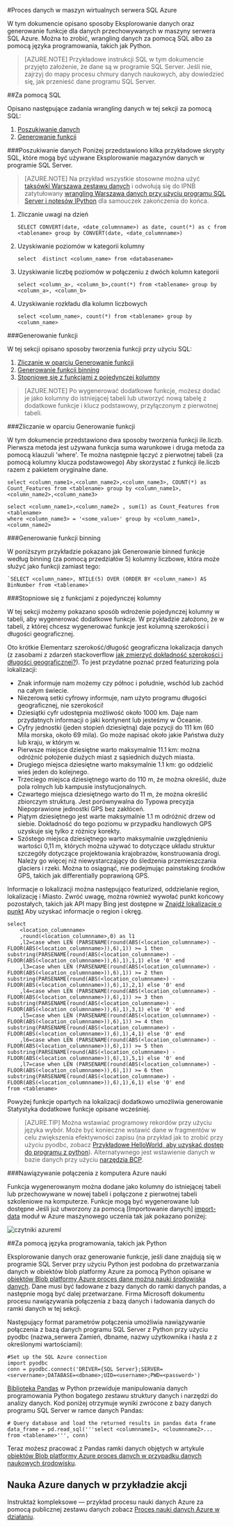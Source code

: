 <properties 
    pageTitle="Przetwarzanie danych z platformy SQL Azure | Microsoft Azure" 
    description="Proces danych z platformy SQL Azure" 
    services="machine-learning" 
    documentationCenter="" 
    authors="garyericson" 
    manager="jhubbard" 
    editor="" />

<tags 
    ms.service="machine-learning" 
    ms.workload="data-services" 
    ms.tgt_pltfrm="na" 
    ms.devlang="na" 
    ms.topic="article" 
    ms.date="09/16/2016" 
    ms.author="fashah;garye;bradsev" /> 

#<a name="heading"></a>Proces danych w maszyn wirtualnych serwera SQL Azure

W tym dokumencie opisano sposoby Eksplorowanie danych oraz generowanie funkcje dla danych przechowywanych w maszyny serwera SQL Azure. Można to zrobić, wrangling danych za pomocą SQL albo za pomocą języka programowania, takich jak Python.


> [AZURE.NOTE] Przykładowe instrukcji SQL w tym dokumencie przyjęto założenie, że dane są w programie SQL Server. Jeśli nie, zajrzyj do mapy procesu chmury danych naukowych, aby dowiedzieć się, jak przenieść dane programu SQL Server.

##<a name="SQL"></a>Za pomocą SQL

Opisano następujące zadania wrangling danych w tej sekcji za pomocą SQL:

1. [Poszukiwanie danych](#sql-dataexploration)
2. [Generowanie funkcji](#sql-featuregen)

###<a name="sql-dataexploration"></a>Poszukiwanie danych
Poniżej przedstawiono kilka przykładowe skrypty SQL, które mogą być używane Eksplorowanie magazynów danych w programie SQL Server.


> [AZURE.NOTE] Na przykład wszystkie stosowne można użyć [taksówki Warszawa zestawu danych](http://www.andresmh.com/nyctaxitrips/) i odwołują się do IPNB zatytułowany [wrangling Warszawa danych przy użyciu programu SQL Server i notesów IPython](https://github.com/Azure/Azure-MachineLearning-DataScience/blob/master/Misc/DataScienceProcess/iPythonNotebooks/machine-Learning-data-science-process-sql-walkthrough.ipynb) dla samouczek zakończenia do końca.

1. Zliczanie uwagi na dzień

    `SELECT CONVERT(date, <date_columnname>) as date, count(*) as c from <tablename> group by CONVERT(date, <date_columnname>)` 

2. Uzyskiwanie poziomów w kategorii kolumny

    `select  distinct <column_name> from <databasename>`

3. Uzyskiwanie liczbę poziomów w połączeniu z dwóch kolumn kategorii 

    `select <column_a>, <column_b>,count(*) from <tablename> group by <column_a>, <column_b>`

4. Uzyskiwanie rozkładu dla kolumn liczbowych

    `select <column_name>, count(*) from <tablename> group by <column_name>`


###<a name="sql-featuregen"></a>Generowanie funkcji

W tej sekcji opisano sposoby tworzenia funkcji przy użyciu SQL:  

1. [Zliczanie w oparciu Generowanie funkcji](#sql-countfeature)
2. [Generowanie funkcji binning](#sql-binningfeature)
3. [Stopniowe się z funkcjami z pojedynczej kolumny](#sql-featurerollout)


> [AZURE.NOTE] Po wygenerować dodatkowe funkcje, możesz dodać je jako kolumny do istniejącej tabeli lub utworzyć nową tabelę z dodatkowe funkcje i klucz podstawowy, przyłączonym z pierwotnej tabeli. 

###<a name="sql-countfeature"></a>Zliczanie w oparciu Generowanie funkcji

W tym dokumencie przedstawiono dwa sposoby tworzenia funkcji ile.liczb. Pierwsza metoda jest używana funkcja suma warunkowe i druga metoda za pomocą klauzuli 'where'. Te można następnie łączyć z pierwotnej tabeli (za pomocą kolumny klucza podstawowego) Aby skorzystać z funkcji ile.liczb razem z pakietem oryginalne dane.

    select <column_name1>,<column_name2>,<column_name3>, COUNT(*) as Count_Features from <tablename> group by <column_name1>,<column_name2>,<column_name3> 

    select <column_name1>,<column_name2> , sum(1) as Count_Features from <tablename> 
    where <column_name3> = '<some_value>' group by <column_name1>,<column_name2> 

###<a name="sql-binningfeature"></a>Generowanie funkcji binning

W poniższym przykładzie pokazano jak Generowanie binned funkcje według binning (za pomocą przedziałów 5) kolumny liczbowe, która może służyć jako funkcji zamiast tego:

    `SELECT <column_name>, NTILE(5) OVER (ORDER BY <column_name>) AS BinNumber from <tablename>`


###<a name="sql-featurerollout"></a>Stopniowe się z funkcjami z pojedynczej kolumny

W tej sekcji możemy pokazano sposób wdrożenie pojedynczej kolumny w tabeli, aby wygenerować dodatkowe funkcje. W przykładzie założono, że w tabeli, z której chcesz wygenerować funkcje jest kolumną szerokości i długości geograficznej.

Oto krótkie Elementarz szerokość/długość geograficzna lokalizacja danych (z zasobami z zdarzeń stackoverflow [jak zmierzyć dokładność szerokości i długości geograficznej?](http://gis.stackexchange.com/questions/8650/how-to-measure-the-accuracy-of-latitude-and-longitude)). To jest przydatne poznać przed featurizing pola lokalizacji:

- Znak informuje nam możemy czy północ i południe, wschód lub zachód na całym świecie.
- Niezerową setki cyfrowy informuje, nam użyto programu długości geograficznej, nie szerokości!
- Dziesiątki cyfr udostępnia możliwość około 1000 km. Daje nam przydatnych informacji o jaki kontynent lub jesteśmy w Oceanie.
- Cyfry jednostki (jeden stopień dziesiętną) daje pozycji do 111 km (60 Mila morska, około 69 mila). Go może napisać około jakie Państwa duży lub kraju, w którym w.
- Pierwsze miejsce dziesiętne warto maksymalnie 11.1 km: można odróżnić położenie dużych miast z sąsiednich dużych miasta.
- Drugiego miejsca dziesiętne warto maksymalnie 1.1 km: go oddzielić wieś jeden do kolejnego.
- Trzeciego miejsca dziesiętnego warto do 110 m, że można określić, duże pola rolnych lub kampusie instytucjonalnych.
- Czwartego miejsca dziesiętnego warto do 11 m, że można określić zbiorczym strukturą. Jest porównywalna do Typowa precyzja Niepoprawione jednostki GPS bez zakłóceń.
- Piątym dziesiętnego jest warte maksymalnie 1.1 m odróżnić drzew od siebie. Dokładność do tego poziomu w przypadku handlowych GPS uzyskuje się tylko z różnicy korekty.
- Szóstego miejsca dziesiętnego warto maksymalnie uwzględnieniu wartości 0,11 m, których można używać to dotyczące układu struktur szczegóły dotyczące projektowania krajobrazów, konstruowania drogi. Należy go więcej niż niewystarczający do śledzenia przemieszczania glaciers i rzeki. Można to osiągnąć, nie podejmując painstaking środków GPS, takich jak differentially poprawioną GPS.

Informacje o lokalizacji można następująco featurized, oddzielanie region, lokalizację i Miasto. Zwróć uwagę, można również wywołać punkt końcowy pozostałych, takich jak API mapy Bing jest dostępne w [Znajdź lokalizację o punkt](https://msdn.microsoft.com/library/ff701710.aspx) Aby uzyskać informacje o region i okręg.

    select 
        <location_columnname>
        ,round(<location_columnname>,0) as l1       
        ,l2=case when LEN (PARSENAME(round(ABS(<location_columnname>) - FLOOR(ABS(<location_columnname>)),6),1)) >= 1 then substring(PARSENAME(round(ABS(<location_columnname>) - FLOOR(ABS(<location_columnname>)),6),1),1,1) else '0' end     
        ,l3=case when LEN (PARSENAME(round(ABS(<location_columnname>) - FLOOR(ABS(<location_columnname>)),6),1)) >= 2 then substring(PARSENAME(round(ABS(<location_columnname>) - FLOOR(ABS(<location_columnname>)),6),1),2,1) else '0' end     
        ,l4=case when LEN (PARSENAME(round(ABS(<location_columnname>) - FLOOR(ABS(<location_columnname>)),6),1)) >= 3 then substring(PARSENAME(round(ABS(<location_columnname>) - FLOOR(ABS(<location_columnname>)),6),1),3,1) else '0' end     
        ,l5=case when LEN (PARSENAME(round(ABS(<location_columnname>) - FLOOR(ABS(<location_columnname>)),6),1)) >= 4 then substring(PARSENAME(round(ABS(<location_columnname>) - FLOOR(ABS(<location_columnname>)),6),1),4,1) else '0' end     
        ,l6=case when LEN (PARSENAME(round(ABS(<location_columnname>) - FLOOR(ABS(<location_columnname>)),6),1)) >= 5 then substring(PARSENAME(round(ABS(<location_columnname>) - FLOOR(ABS(<location_columnname>)),6),1),5,1) else '0' end     
        ,l7=case when LEN (PARSENAME(round(ABS(<location_columnname>) - FLOOR(ABS(<location_columnname>)),6),1)) >= 6 then substring(PARSENAME(round(ABS(<location_columnname>) - FLOOR(ABS(<location_columnname>)),6),1),6,1) else '0' end     
    from <tablename>

Powyżej funkcje opartych na lokalizacji dodatkowo umożliwia generowanie Statystyka dodatkowe funkcje opisane wcześniej. 


> [AZURE.TIP] Można wstawiać programowy rekordów przy użyciu języka wybór. Może być konieczne wstawić dane w fragmentów w celu zwiększenia efektywności zapisu (na przykład jak to zrobić przy użyciu pyodbc, zobacz [Przykładowe HelloWorld, aby uzyskać dostęp do programu z python](https://code.google.com/p/pypyodbc/wiki/A_HelloWorld_sample_to_access_mssql_with_python)). Alternatywnego jest wstawienie danych w bazie danych przy użyciu [narzędzia BCP](https://msdn.microsoft.com/library/ms162802.aspx).

###<a name="sql-aml"></a>Nawiązywanie połączenia z komputera Azure nauki

Funkcja wygenerowanym można dodane jako kolumny do istniejącej tabeli lub przechowywane w nowej tabeli i połączone z pierwotnej tabeli szkoleniowe na komputerze. Funkcje mogą być wygenerowane lub dostępne Jeśli już utworzony za pomocą [Importowanie danych] [ import-data] moduł w Azure maszynowego uczenia tak jak pokazano poniżej:

![czytniki azureml][1] 

##<a name="python"></a>Za pomocą języka programowania, takich jak Python

Eksplorowanie danych oraz generowanie funkcje, jeśli dane znajdują się w programie SQL Server przy użyciu Python jest podobna do przetwarzania danych w obiektów blob platformy Azure za pomocą Python opisane w [obiektów Blob platformy Azure proces dane można nauki środowiska danych](machine-learning-data-science-process-data-blob.md). Dane musi być ładowane z bazy danych do ramki danych pandas, a następnie mogą być dalej przetwarzane. Firma Microsoft dokumentu procesu nawiązywania połączenia z bazą danych i ładowania danych do ramki danych w tej sekcji.

Następujący format parametrów połączenia umożliwia nawiązywanie połączenia z bazą danych programu SQL Server z Python przy użyciu pyodbc (nazwa_serwera Zamień, dbname, nazwy użytkownika i hasła z z określonymi wartościami):

    #Set up the SQL Azure connection
    import pyodbc   
    conn = pyodbc.connect('DRIVER={SQL Server};SERVER=<servername>;DATABASE=<dbname>;UID=<username>;PWD=<password>')

[Biblioteka Pandas](http://pandas.pydata.org/) w Python przewiduje manipulowania danych programowania Python bogatego zestawu struktury danych i narzędzi do analizy danych. Kod poniżej otrzymuje wyniki zwrócone z bazy danych programu SQL Server w ramce danych Pandas:

    # Query database and load the returned results in pandas data frame
    data_frame = pd.read_sql('''select <columnname1>, <cloumnname2>... from <tablename>''', conn)

Teraz możesz pracować z Pandas ramki danych objętych w artykule [obiektów Blob platformy Azure proces danych w przypadku danych naukowych środowisku](machine-learning-data-science-process-data-blob.md).

## <a name="azure-data-science-in-action-example"></a>Nauka Azure danych w przykładzie akcji

Instruktaż kompleksowe — przykład procesu nauki danych Azure za pomocą publicznej zestawu danych zobacz [Proces nauki danych Azure w działaniu](machine-learning-data-science-process-sql-walkthrough.md).

[1]: ./media/machine-learning-data-science-process-sql-server-virtual-machine/reader_db_featurizedinput.png


<!-- Module References -->
[import-data]: https://msdn.microsoft.com/library/azure/4e1b0fe6-aded-4b3f-a36f-39b8862b9004/
 
